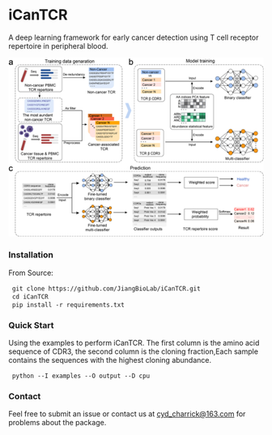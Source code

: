 # iCanTCR
A deep learning framework for early cancer detection using T cell receptor repertoire in peripheral blood.
<p float="left">
  <img src="Fig/Figure1fff.png"/>
</p>

### Installation

From Source:

```
 git clone https://github.com/JiangBioLab/iCanTCR.git
 cd iCanTCR
 pip install -r requirements.txt
```

### Quick Start
 Using the examples to perform iCanTCR. The first column is the amino acid sequence of CDR3, the second column is the cloning fraction,Each sample contains the sequences with the highest cloning abundance.
   
```
 python --I examples --O output --D cpu
```


### Contact
 Feel free to submit an issue or contact us at cyd_charrick@163.com for problems about the package.

